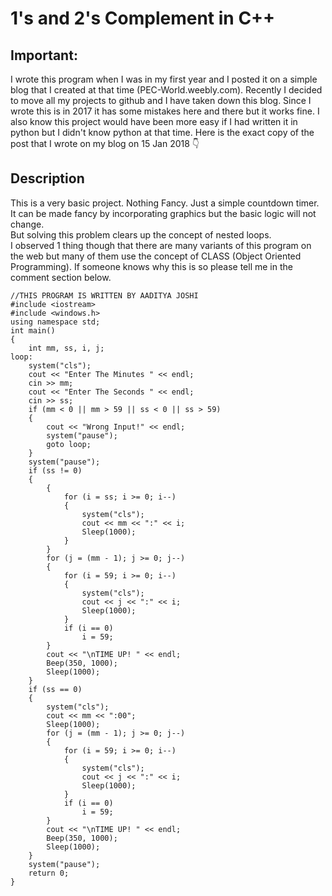 # 1's and 2's Complement in C++
## Important:
I wrote this program when I was in my first year and I posted it on a simple blog that I created at that time (PEC-World.weebly.com). Recently I decided to move all my projects to github and I have taken down this blog. Since I wrote this is in 2017 it has some mistakes here and there but it works fine. I also know this project would have been more easy if I had written it in python but I didn't know python at that time. Here is the exact copy of the post that I wrote on my blog on 15 Jan 2018 👇

## Description
This is a very basic project. Nothing Fancy. Just a simple countdown timer. It can be made fancy by incorporating graphics but the basic logic will not change.  
But solving this problem clears up the concept of nested loops.  
I observed 1 thing though that there are many variants of this program on the web but many of them use the concept of CLASS (Object Oriented Programming). If someone knows why this is so please tell me in the comment section below.


    //THIS PROGRAM IS WRITTEN BY AADITYA JOSHI
	#include <iostream>
	#include <windows.h>
	using namespace std;
	int main()
	{
	    int mm, ss, i, j;
	loop:
	    system("cls");
	    cout << "Enter The Minutes " << endl;
	    cin >> mm;
	    cout << "Enter The Seconds " << endl;
	    cin >> ss;
	    if (mm < 0 || mm > 59 || ss < 0 || ss > 59)
	    {
	        cout << "Wrong Input!" << endl;
	        system("pause");
	        goto loop;
	    }
	    system("pause");
	    if (ss != 0)
	    {
	        {
	            for (i = ss; i >= 0; i--)
	            {
	                system("cls");
	                cout << mm << ":" << i;
	                Sleep(1000);
	            }
	        }
	        for (j = (mm - 1); j >= 0; j--)
	        {
	            for (i = 59; i >= 0; i--)
	            {
	                system("cls");
	                cout << j << ":" << i;
	                Sleep(1000);
	            }
	            if (i == 0)
	                i = 59;
	        }
	        cout << "\nTIME UP! " << endl;
	        Beep(350, 1000);
	        Sleep(1000);
	    }
	    if (ss == 0)
	    {
	        system("cls");
	        cout << mm << ":00";
	        Sleep(1000);
	        for (j = (mm - 1); j >= 0; j--)
	        {
	            for (i = 59; i >= 0; i--)
	            {
	                system("cls");
	                cout << j << ":" << i;
	                Sleep(1000);
	            }
	            if (i == 0)
	                i = 59;
	        }
	        cout << "\nTIME UP! " << endl;
	        Beep(350, 1000);
	        Sleep(1000);
	    }
	    system("pause");
	    return 0;
	}

